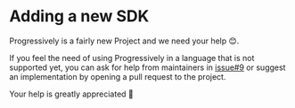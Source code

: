 # Adding a new SDK

Progressively is a fairly new Project and we need your help :blush:.

If you feel the need of using Progressively in a language that is not supported yet, you can ask for help from maintainers in [issue#9](https://github.com/progressively-crew/progressively/issues/9) or suggest an implementation by opening a pull request to the project.

Your help is greatly appreciated :pray:
